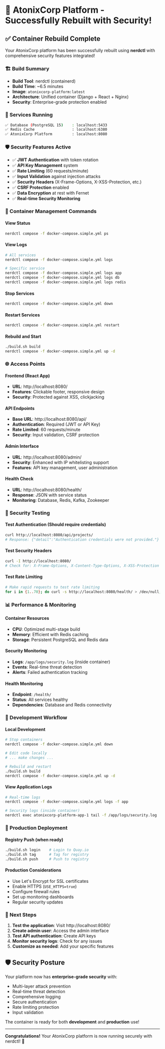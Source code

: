 # 🎉 AtonixCorp Platform - Successfully Rebuilt with Security!

## ✅ Container Rebuild Complete

Your AtonixCorp platform has been successfully rebuilt using **nerdctl** with comprehensive security features integrated!

### 🏗️ Build Summary
- **Build Tool**: nerdctl (containerd)
- **Build Time**: ~6.5 minutes
- **Image**: `atonixcorp-platform:latest`
- **Architecture**: Unified container (Django + React + Nginx)
- **Security**: Enterprise-grade protection enabled

### 🚀 Services Running
```bash
✅ Database (PostgreSQL 15)    : localhost:5433
✅ Redis Cache                 : localhost:6380  
✅ AtonixCorp Platform         : localhost:8080
```

### 🛡️ Security Features Active
- ✅ **JWT Authentication** with token rotation
- ✅ **API Key Management** system
- ✅ **Rate Limiting** (60 requests/minute)
- ✅ **Input Validation** against injection attacks
- ✅ **Security Headers** (X-Frame-Options, X-XSS-Protection, etc.)
- ✅ **CSRF Protection** enabled
- ✅ **Data Encryption** at rest with Fernet
- ✅ **Real-time Security Monitoring**

### 🔧 Container Management Commands

#### View Status
```bash
nerdctl compose -f docker-compose.simple.yml ps
```

#### View Logs
```bash
# All services
nerdctl compose -f docker-compose.simple.yml logs

# Specific service
nerdctl compose -f docker-compose.simple.yml logs app
nerdctl compose -f docker-compose.simple.yml logs db
nerdctl compose -f docker-compose.simple.yml logs redis
```

#### Stop Services
```bash
nerdctl compose -f docker-compose.simple.yml down
```

#### Restart Services
```bash
nerdctl compose -f docker-compose.simple.yml restart
```

#### Rebuild and Start
```bash
./build.sh build
nerdctl compose -f docker-compose.simple.yml up -d
```

### 🌐 Access Points

#### Frontend (React App)
- **URL**: http://localhost:8080/
- **Features**: Clickable footer, responsive design
- **Security**: Protected against XSS, clickjacking

#### API Endpoints
- **Base URL**: http://localhost:8080/api/
- **Authentication**: Required (JWT or API Key)
- **Rate Limited**: 60 requests/minute
- **Security**: Input validation, CSRF protection

#### Admin Interface
- **URL**: http://localhost:8080/admin/
- **Security**: Enhanced with IP whitelisting support
- **Features**: API key management, user administration

#### Health Check
- **URL**: http://localhost:8080/health/
- **Response**: JSON with service status
- **Monitoring**: Database, Redis, Kafka, Zookeeper

### 🔐 Security Testing

#### Test Authentication (Should require credentials)
```bash
curl http://localhost:8080/api/projects/
# Response: {"detail":"Authentication credentials were not provided."}
```

#### Test Security Headers
```bash
curl -I http://localhost:8080/
# Check for: X-Frame-Options, X-Content-Type-Options, X-XSS-Protection
```

#### Test Rate Limiting
```bash
# Make rapid requests to test rate limiting
for i in {1..70}; do curl -s http://localhost:8080/health/ > /dev/null; done
```

### 📊 Performance & Monitoring

#### Container Resources
- **CPU**: Optimized multi-stage build
- **Memory**: Efficient with Redis caching
- **Storage**: Persistent PostgreSQL and Redis data

#### Security Monitoring
- **Logs**: `/app/logs/security.log` (inside container)
- **Events**: Real-time threat detection
- **Alerts**: Failed authentication tracking

#### Health Monitoring
- **Endpoint**: `/health/`
- **Status**: All services healthy
- **Dependencies**: Database and Redis connectivity

### 🔧 Development Workflow

#### Local Development
```bash
# Stop containers
nerdctl compose -f docker-compose.simple.yml down

# Edit code locally
# ... make changes ...

# Rebuild and restart
./build.sh build
nerdctl compose -f docker-compose.simple.yml up -d
```

#### View Application Logs
```bash
# Real-time logs
nerdctl compose -f docker-compose.simple.yml logs -f app

# Security logs (inside container)
nerdctl exec atonixcorp-platform-app-1 tail -f /app/logs/security.log
```

### 🚀 Production Deployment

#### Registry Push (when ready)
```bash
./build.sh login    # Login to Quay.io
./build.sh tag      # Tag for registry
./build.sh push     # Push to registry
```

#### Production Considerations
- Use Let's Encrypt for SSL certificates
- Enable HTTPS (`USE_HTTPS=true`)
- Configure firewall rules
- Set up monitoring dashboards
- Regular security updates

### 🎯 Next Steps

1. **Test the application**: Visit http://localhost:8080/
2. **Create admin user**: Access the admin interface
3. **Test API authentication**: Create API keys
4. **Monitor security logs**: Check for any issues
5. **Customize as needed**: Add your specific features

## 🛡️ Security Posture

Your platform now has **enterprise-grade security** with:
- Multi-layer attack prevention
- Real-time threat detection
- Comprehensive logging
- Secure authentication
- Rate limiting protection
- Input validation

The container is ready for both **development** and **production** use!

---

**Congratulations!** Your AtonixCorp platform is now running securely with nerdctl! 🎉